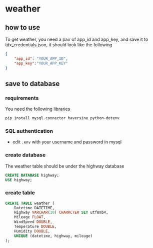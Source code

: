# weather

## how to use

To get weather, you need a pair of app_id and app_key, and save it to tdx_credentials.json, it should look like the following

```json
{
    "app_id": "YOUR_APP_ID",
    "app_key":"YOUR_APP_KEY"
}
```

## save to database

### requirements

You need the following libraries

```bash
pip install mysql.connector haversine python-dotenv
```

### SQL authentication

- edit   ```.env``` with your username and password in mysql

### create database

The weather table should be under the highway database

```sql
CREATE DATABASE highway;
USE highway;
```

### create table

```sql
CREATE TABLE weather (
    Datetime DATETIME,
    Highway VARCHAR(10) CHARACTER SET utf8mb4,
    Mileage FLOAT,
    WindSpeed DOUBLE,
    Temperature DOUBLE,
    Humidity DOUBLE,
    UNIQUE (datetime, highway, mileage)
);
```
